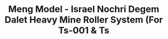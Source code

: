 ---
layout: product
title: "Meng Model - Israel Nochri Degem Dalet Heavy Mine Roller System (For Ts-001 & Ts"
price: "2200" 
desc: "N/A"
img_path: "/assets/img/MM-SPS-021.webp"
brand: "N/A"
available: false
special_offer: false
new: false
soon: false
cat: "010000"
subcat: "011000"
subsubcat: "0N/A"
sifra: "MM-SPS-021"
popular: false
spec: false
---